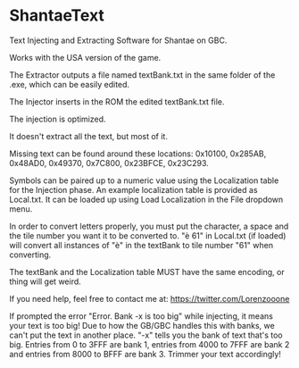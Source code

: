 # ShantaeText
Text Injecting and Extracting Software for Shantae on GBC.

Works with the USA version of the game.

The Extractor outputs a file named textBank.txt in the same folder of the .exe, which can be easily edited.

The Injector inserts in the ROM the edited textBank.txt file.

The injection is optimized.

It doesn't extract all the text, but most of it.

Missing text can be found around these locations: 0x10100, 0x285AB, 0x48AD0, 0x49370, 0x7C800, 0x23BFCE, 0x23C293.

Symbols can be paired up to a numeric value using the Localization table for the Injection phase. An example localization table is provided as Local.txt. It can be loaded up using Load Localization in the File dropdown menu.

In order to convert letters properly, you must put the character, a space and the tile number you want it to be converted to.
"è 61" in Local.txt (if loaded) will convert all instances of "è" in the textBank to tile number "61" when converting.

The textBank and the Localization table MUST have the same encoding, or thing will get weird.

If you need help, feel free to contact me at: https://twitter.com/Lorenzooone

If prompted the error "Error. Bank -x is too big" while injecting, it means your text is too big! Due to how the GB/GBC handles this with banks, we can't put the text in another place. "-x" tells you the bank of text that's too big. Entries from 0 to 3FFF are bank 1, entries from 4000 to 7FFF are bank 2 and entries from 8000 to BFFF are bank 3. Trimmer your text accordingly!
